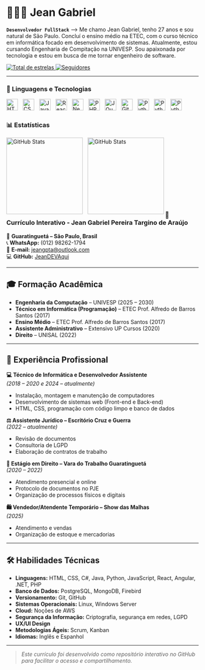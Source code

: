 # 👩🏻‍💻 Jean Gabriel

**`Desenvolvedor FullStack`**
--> Me chamo Jean Gabriel, tenho 27 anos e sou natural de São Paulo. Concluí o ensino médio na ETEC, com o curso técnico em informática focado em desenvolvimento de sistemas. Atualmente, estou cursando Engenharia de Compitação na UNIVESP.
Sou apaixonada por tecnologia e estou em busca de me tornar engenheiro de software.

<a href="https://github.com/JeanDEVAqui?tab=repositories&sort=stargazers">
        <img 
            alt="Total de estrelas" 
            title="Total de estrelas GitHub" 
            src="https://custom-icon-badges.demolab.com/github/stars/JeanDEVAqui?color=55960c&style=for-the-badge&labelColor=488207&logo=star&label=estrelas"
        />
    </a>
    <a href="https://github.com/JeanDEVAqui?tab=followers">
        <img 
            alt="Seguidores" 
            title="Me siga no GitHub" 
            src="https://custom-icon-badges.demolab.com/github/followers/JeanDEVAqui?color=236ad3&labelColor=1155ba&style=for-the-badge&logo=github&label=Seguidores&logoColor=white"
        />
    </a>
</p>

---

### 🤖 Linguagens e Tecnologias

<img 
    align="left" 
    alt="HTML"
    title="HTML" 
    width="30px" 
    style="padding-right: 10px;" 
    src="https://cdn.jsdelivr.net/gh/devicons/devicon@latest/icons/html5/html5-original.svg" 
/>
<img 
    align="left" 
    alt="CSS" 
    title="CSS"
    width="30px" 
    style="padding-right: 10px;" 
    src="https://cdn.jsdelivr.net/gh/devicons/devicon@latest/icons/css3/css3-original.svg" 
/>
<img 
    align="left" 
    alt="JavaScript" 
    title="JavaScript"
    width="30px" 
    style="padding-right: 10px;" 
    src="https://cdn.jsdelivr.net/gh/devicons/devicon@latest/icons/javascript/javascript-original.svg" 
/>
<img 
    align="left" 
    alt="React"
    title="React" 
    width="30px" 
    style="padding-right: 10px;" 
    src="https://cdn.jsdelivr.net/gh/devicons/devicon@latest/icons/react/react-original.svg" 
/>
<img 
    align="left" 
    alt="Next.js" 
    title="Next.js"
    width="30px" 
    style="padding-right: 10px;" 
    src="https://cdn.jsdelivr.net/gh/devicons/devicon@latest/icons/nextjs/nextjs-original.svg" 
/>
<img 
    align="left" 
    alt="PHP" 
    title="PHP"
    width="30px" 
    style="padding-right: 10px;" 
    src="https://cdn.jsdelivr.net/gh/devicons/devicon@latest/icons/php/php-original.svg" 
/>
<img 
    align="left" 
    alt="JQuery" 
    title="JQuery"
    width="30px" 
    style="padding-right: 10px;" 
    src="https://cdn.jsdelivr.net/gh/devicons/devicon@latest/icons/jquery/jquery-original.svg" 
/>
<img 
    align="left" 
    alt="Git" 
    title="Git"
    width="30px" 
    style="padding-right: 10px;" 
    src="https://cdn.jsdelivr.net/gh/devicons/devicon@latest/icons/git/git-original.svg" 
/>
<img 
    align="left" 
    alt="Python" 
    title="Python"
    width="30px" 
    style="padding-right: 10px;" 
    src="https://cdn.jsdelivr.net/gh/devicons/devicon@latest/icons/python/python-original.svg" 
/>
<img 
    align="left" 
    alt="Python" 
    title="Python"
    width="30px" 
    style="padding-right: 10px;" 
    src="https://cdn.jsdelivr.net/gh/devicons/devicon@latest/icons/csharp/csharp-original.svg"
/>

<img 
    align="left" 
    alt="Python" 
    title="Python"
    width="30px" 
    style="padding-right: 10px;"
    src="https://cdn.jsdelivr.net/gh/devicons/devicon@latest/icons/java/java-original-wordmark.svg" 
/>
          
          

<br/>
<br/>

### 📊 Estatísticas

<p>
  <img 
    align="left" 
    alt="GitHub Stats" 
    height="200" 
    style="padding-right: 10px;" 
    src="https://github-readme-stats.vercel.app/api?username=JeanDEVAqui&show_icons=true&theme=tokyonight&include_all_commits=true&locale=pt-br" 
  />

<img 
      align="left" 
      alt="GitHub Stats" 
      height="200" 
      src="https://github-readme-stats.vercel.app/api/top-langs/?username=JeanDEVAqui&theme=tokyonight&layout=compact&custom_title=Tecnologias&langs_count=9" 
  />

</p>

<br/>
<br/>
<br/>
<br/>
<br/>
<br/>
<br/>
<br/>
<br/>
<br/>

### 💼 Currículo Interativo - Jean Gabriel Pereira Targino de Araújo

📍 **Guaratinguetá – São Paulo, Brasil**  
📞 **WhatsApp:** (012) 98262-1794  
📧 **E-mail:** [jeangpta@outlook.com](mailto:jeangpta@outlook.com)  
💻 **GitHub:** [JeanDEVAqui](https://github.com/JeanDEVAqui)  

---

## 🎓 Formação Acadêmica
- **Engenharia da Computação** – UNIVESP (2025 – 2030)
- **Técnico em Informática (Programação)** – ETEC Prof. Alfredo de Barros Santos (2017)
- **Ensino Médio** – ETEC Prof. Alfredo de Barros Santos (2017)
- **Assistente Administrativo** – Extensivo UP Cursos (2020)
- **Direito** – UNISAL (2022)

---

## 💼 Experiência Profissional

**💻 Técnico de Informática e Desenvolvedor Assistente**  
*(2018 – 2020 e 2024 – atualmente)*  
- Instalação, montagem e manutenção de computadores  
- Desenvolvimento de sistemas web (Front-end e Back-end)  
- HTML, CSS, programação com código limpo e banco de dados

**⚖ Assistente Jurídico – Escritório Cruz e Guerra**  
*(2022 – atualmente)*  
- Revisão de documentos  
- Consultoria de LGPD  
- Elaboração de contratos de trabalho

**📜 Estágio em Direito – Vara do Trabalho Guaratinguetá**  
*(2020 – 2022)*  
- Atendimento presencial e online  
- Protocolo de documentos no PJE  
- Organização de processos físicos e digitais

**🛍 Vendedor/Atendente Temporário – Show das Malhas**  
*(2025)*  
- Atendimento e vendas  
- Organização de estoque e mercadorias  

---

## 🛠 Habilidades Técnicas
- **Linguagens:** HTML, CSS, C#, Java, Python, JavaScript, React, Angular, .NET, PHP  
- **Banco de Dados:** PostgreSQL, MongoDB, Firebird  
- **Versionamento:** Git, GitHub  
- **Sistemas Operacionais:** Linux, Windows Server  
- **Cloud:** Noções de AWS  
- **Segurança da Informação:** Criptografia, segurança em redes, LGPD  
- **UX/UI Design**  
- **Metodologias Ágeis:** Scrum, Kanban  
- **Idiomas:** Inglês e Espanhol

---



> *Este currículo foi desenvolvido como repositório interativo no GitHub para facilitar o acesso e compartilhamento.*


